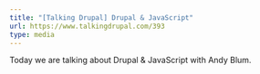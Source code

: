 ```yaml
---
title: "[Talking Drupal] Drupal & JavaScript"
url: https://www.talkingdrupal.com/393
type: media
---
```


Today we are talking about Drupal & JavaScript with Andy Blum.

